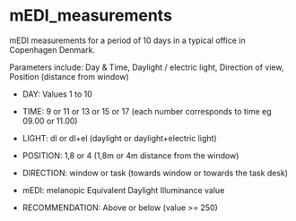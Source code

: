 # mEDI_measurements
mEDI measurements for a period of 10 days in a typical office in Copenhagen Denmark. 

Parameters include: Day &amp; Time, Daylight / electric light, Direction of view, Position (distance from window)

- DAY: Values 1 to 10

- TIME: 9 or 11 or 13 or 15 or 17 (each number corresponds to time eg 09.00 or 11.00)

- LIGHT: dl or dl+el (daylight or daylight+electric light)

- POSITION: 1,8 or 4 (1,8m or 4m distance from the window)

- DIRECTION: window or task (towards window or towards the task desk)

- mEDI: melanopic Equivalent Daylight Illuminance value

- RECOMMENDATION: Above or below (value >= 250)



